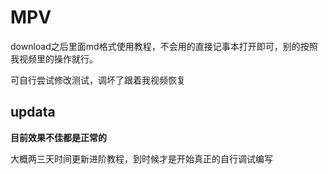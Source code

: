 # MPV

download之后里面md格式使用教程，不会用的直接记事本打开即可，别的按照我视频里的操作就行。

可自行尝试修改测试，调坏了跟着我视频恢复

## updata

**目前效果不佳都是正常的**

大概两三天时间更新进阶教程，到时候才是开始真正的自行调试编写
